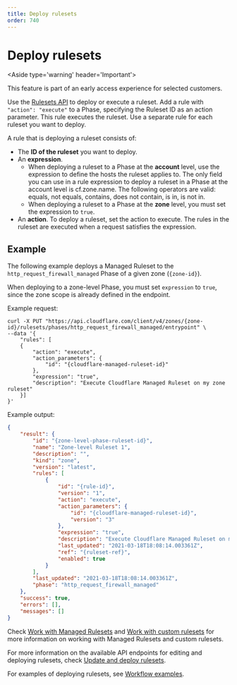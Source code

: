 ```yaml
---
title: Deploy rulesets
order: 740
---
```


# Deploy rulesets

<Aside type='warning' header='Important'>

This feature is part of an early access experience for selected customers.

</Aside>

Use the [Rulesets API](/cf-rulesets/rulesets-api) to deploy or execute a ruleset. Add a rule with `"action": "execute"` to a Phase, specifying the Ruleset ID as an action parameter. This rule executes the ruleset. Use a separate rule for each ruleset you want to deploy.

A rule that is deploying a ruleset consists of:

- The **ID of the ruleset** you want to deploy.
- An **expression**.
    - When deploying a ruleset to a Phase at the **account** level, use the expression to define the hosts the ruleset applies to. The only field you can use in a rule expression to deploy a ruleset in a Phase at the account level is cf.zone.name. The following operators are valid: equals, not equals, contains, does not contain, is in, is not in.
    - When deploying a ruleset to a Phase at the **zone** level, you must set the expression to `true`. 
- An **action**. To deploy a ruleset, set the action to execute. The rules in the ruleset are executed when a request satisfies the expression.


## Example

The following example deploys a Managed Ruleset to the `http_request_firewall_managed` Phase of a given zone (`{zone-id}`).

When deploying to a zone-level Phase, you must set `expression` to `true`, since the zone scope is already defined in the endpoint.

Example request:

```
curl -X PUT "https://api.cloudflare.com/client/v4/zones/{zone-id}/rulesets/phases/http_request_firewall_managed/entrypoint" \
--data '{
    "rules": [
    {
        "action": "execute",
        "action_parameters": {
            "id": "{cloudflare-managed-ruleset-id}"
        },
        "expression": "true",
        "description": "Execute Cloudflare Managed Ruleset on my zone ruleset"
    }]
}'
```

Example output:

```json
{
    "result": {
        "id": "{zone-level-phase-ruleset-id}",
        "name": "Zone-level Ruleset 1",
        "description": "",
        "kind": "zone",
        "version": "latest",
        "rules": [
            {
                "id": "{rule-id}",
                "version": "1",
                "action": "execute",
                "action_parameters": {
                    "id": "{cloudflare-managed-ruleset-id}",
                    "version": "3"
                },
                "expression": "true",
                "description": "Execute Cloudflare Managed Ruleset on my zone ruleset",
                "last_updated": "2021-03-18T18:08:14.003361Z",
                "ref": "{ruleset-ref}",
                "enabled": true
            }
        ],
        "last_updated": "2021-03-18T18:08:14.003361Z",
        "phase": "http_request_firewall_managed"
    },
    "success": true,
    "errors": [],
    "messages": []
}
```

Check [Work with Managed Rulesets](/cf-rulesets/managed-rulesets) and [Work with custom rulesets](/cf-rulesets/custom-rulesets) for more information on working with Managed Rulesets and custom rulesets.

For more information on the available API endpoints for editing and deploying rulesets, check [Update and deploy rulesets](#).

For examples of deploying rulesets, see [Workflow examples](/cf-rulesets/common-use-cases).

